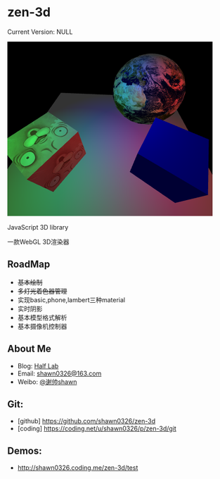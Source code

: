 zen-3d
================================================
Current Version: NULL

![image](./test/resources/screen_shot.png)

JavaScript 3D library

一款WebGL 3D渲染器

RoadMap
--
* ~~基本绘制~~
* ~~多灯光着色器管理~~
* 实现basic,phone,lambert三种material
* 实时阴影
* 基本模型格式解析
* 基本摄像机控制器

About Me
--
* Blog: [Half Lab](http://www.halflab.me)
* Email: shawn0326@163.com
* Weibo: [@谢帅shawn](http://weibo.com/shawn0326)

Git:
--
* [github] https://github.com/shawn0326/zen-3d
* [coding] https://coding.net/u/shawn0326/p/zen-3d/git

Demos:
--
* http://shawn0326.coding.me/zen-3d/test
